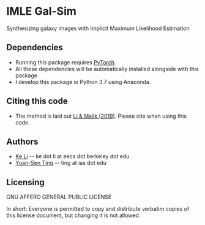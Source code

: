 # IMLE Gal-Sim

Synthesizing galaxy images with Implicit Maximum Likelihood Estimation

## Dependencies
* Running this package requires [PyTorch](http://pytorch.org/).
* All these dependencies will be automatically installed alongside with this package
* I develop this package in Python 3.7 using Anaconda.

## Citing this code
* The method is laid out [Li & Malik (2019)](https://arxiv.org/abs/1809.09087). Please cite when using this code.

## Authors
* [Ke Li](https://people.eecs.berkeley.edu/~ke.li/) -- ke dot li at eecs dot berkeley dot edu
* [Yuan-Sen Ting](http://www.sns.ias.edu/~ting/) -- ting at ias dot edu


## Licensing

GNU AFFERO GENERAL PUBLIC LICENSE

In short:
Everyone is permitted to copy and distribute verbatim copies
of this license document, but changing it is not allowed.
